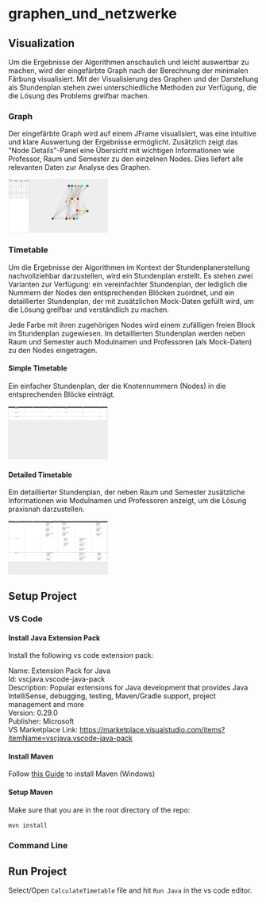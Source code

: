 # graphen_und_netzwerke

## Visualization

Um die Ergebnisse der Algorithmen anschaulich und leicht auswertbar zu machen, wird der eingefärbte Graph nach der Berechnung der minimalen Färbung visualisiert. Mit der Visualisierung des Graphen und der Darstellung als Stundenplan stehen zwei unterschiedliche Methoden zur Verfügung, die die Lösung des Problems greifbar machen.

### Graph

Der eingefärbte Graph wird auf einem JFrame visualisiert, was eine intuitive und klare Auswertung der Ergebnisse ermöglicht. Zusätzlich zeigt das "Node Details"-Panel eine Übersicht mit wichtigen Informationen wie Professor, Raum und Semester zu den einzelnen Nodes. Dies liefert alle relevanten Daten zur Analyse des Graphen.

<img src="/images/graph.png" alt="Graph Image" width="200"/>

### Timetable

Um die Ergebnisse der Algorithmen im Kontext der Stundenplanerstellung nachvollziehbar darzustellen, wird ein Stundenplan erstellt. Es stehen zwei Varianten zur Verfügung: ein vereinfachter Stundenplan, der lediglich die Nummern der Nodes den entsprechenden Blöcken zuordnet, und ein detaillierter Stundenplan, der mit zusätzlichen Mock-Daten gefüllt wird, um die Lösung greifbar und verständlich zu machen.

Jede Farbe mit ihren zugehörigen Nodes wird einem zufälligen freien Block im Stundenplan zugewiesen. Im detaillierten Stundenplan werden neben Raum und Semester auch Modulnamen und Professoren (als Mock-Daten) zu den Nodes eingetragen.

#### Simple Timetable

Ein einfacher Stundenplan, der die Knotennummern (Nodes) in die entsprechenden Blöcke einträgt.

<img src="/images/timetable-simple.png" alt="Simple Timetable Image" width="200"/>

#### Detailed Timetable

Ein detaillierter Stundenplan, der neben Raum und Semester zusätzliche Informationen wie Modulnamen und Professoren anzeigt, um die Lösung praxisnah darzustellen.

<img src="/images/timetable-detailed.png" alt="Detailed Timetable with mock Data Image" width="200"/>

## Setup Project

### VS Code

#### Install Java Extension Pack

Install the following vs code extension pack:

Name: Extension Pack for Java\
Id: vscjava.vscode-java-pack\
Description: Popular extensions for Java development that provides Java IntelliSense, debugging, testing, Maven/Gradle support, project management and more\
Version: 0.29.0\
Publisher: Microsoft\
VS Marketplace Link: https://marketplace.visualstudio.com/items?itemName=vscjava.vscode-java-pack

#### Install Maven

Follow [this Guide](https://phoenixnap.com/kb/install-maven-windows) to install Maven (Windows)

#### Setup Maven

Make sure that you are in the root directory of the repo:

```bash
mvn install
```

### Command Line

## Run Project

Select/Open `CalculateTimetable` file and hit `Run Java` in the vs code editor.

